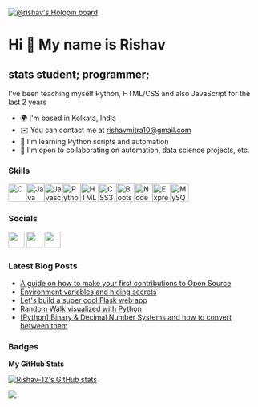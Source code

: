 [![@rishav's Holopin board](https://holopin.io/api/user/board?user=rishav)](https://holopin.io/@rishav)

Hi 👋 My name is Rishav
=======================

stats student; programmer;
--------------------------

I've been teaching myself Python, HTML/CSS and also JavaScript for the last 2 years

*   🌍  I'm based in Kolkata, India
*   ✉️  You can contact me at [rishavmitra10@gmail.com](mailto:rishavmitra10@gmail.com)
*   🧠  I'm learning Python scripts and automation
*   🤝  I'm open to collaborating on automation, data science projects, etc.

### Skills
<p align="left"><a href="https://docs.microsoft.com/en-us/cpp/?view=msvc-170" target="_blank" rel="noreferrer"><img src="https://cdn.jsdelivr.net/gh/devicons/devicon/icons/c/c-plain.svg" width="36" height="36" alt="C" /></a><a href="https://www.oracle.com/java/" target="_blank" rel="noreferrer"><img src="https://cdn.jsdelivr.net/gh/devicons/devicon/icons/java/java-original.svg" width="36" height="36" alt="Java" /></a><a href="https://developer.mozilla.org/en-US/docs/Web/JavaScript" target="_blank" rel="noreferrer"><img src="https://cdn.jsdelivr.net/gh/devicons/devicon/icons/javascript/javascript-original.svg" width="36" height="36" alt="Javascript" /></a><a href="https://www.python.org/" target="_blank" rel="noreferrer"><img src="https://cdn.jsdelivr.net/gh/devicons/devicon/icons/python/python-original.svg" width="36" height="36" alt="Python" /></a><a href="https://developer.mozilla.org/en-US/docs/Glossary/HTML5" target="_blank" rel="noreferrer"><img src="https://cdn.jsdelivr.net/gh/devicons/devicon/icons/html5/html5-plain.svg" width="36" height="36" alt="HTML5" /></a><a href="https://www.w3.org/TR/CSS/#css" target="_blank" rel="noreferrer"><img src="https://cdn.jsdelivr.net/gh/devicons/devicon/icons/css3/css3-plain.svg" width="36" height="36" alt="CSS3" /></a><a href="https://getbootstrap.com/" target="_blank" rel="noreferrer"><img src="https://cdn.jsdelivr.net/gh/devicons/devicon/icons/bootstrap/bootstrap-plain.svg" width="36" height="36" alt="Bootstrap" /></a><a href="https://nodejs.org/en/" target="_blank" rel="noreferrer"><img src="https://cdn.jsdelivr.net/gh/devicons/devicon/icons/nodejs/nodejs-original.svg" width="36" height="36" alt="NodeJS" /></a><a href="https://expressjs.com/" target="_blank" rel="noreferrer"><img src="https://cdn.jsdelivr.net/gh/devicons/devicon/icons/express/express-original.svg" width="36" height="36" alt="ExpressJS" /></a><a href="https://www.mysql.com/" target="_blank" rel="noreferrer"><img src="https://cdn.jsdelivr.net/gh/devicons/devicon/icons/mysql/mysql-original.svg" width="36" height="36" alt="MySQL" /></a></p>
                    

### Socials
<p align="left">
<a href="https://www.github.com/Rishav-12" target="_blank" rel="noreferrer"><img src="https://raw.githubusercontent.com/danielcranney/readme-generator/main/public/icons/socials/github.svg" width="32" height="32" /></a>
<a href="http://www.hashnode.com/@rishav10" target="_blank" rel="noreferrer"><img src="https://raw.githubusercontent.com/danielcranney/readme-generator/main/public/icons/socials/hashnode.svg" width="32" height="32" /></a>
<a href="https://www.twitter.com/rishavmitra15" target="_blank" rel="noreferrer"><img src="https://raw.githubusercontent.com/danielcranney/readme-generator/main/public/icons/socials/twitter.svg" width="32" height="32" /></a>
</p>

### Latest Blog Posts
<!-- BLOG-POST-LIST:START -->
- [A guide on how to make your first contributions to Open Source](https://rishav10.hashnode.dev/a-guide-on-how-to-make-your-first-contributions-to-open-source)
- [Environment variables and hiding secrets](https://rishav10.hashnode.dev/environment-variables-and-hiding-secrets)
- [Let&#39;s build a super cool Flask web app](https://rishav10.hashnode.dev/lets-build-a-super-cool-flask-web-app)
- [Random Walk visualized with Python](https://rishav10.hashnode.dev/random-walk-visualized-with-python)
- [[Python] Binary &amp; Decimal Number Systems and how to convert between them](https://rishav10.hashnode.dev/python-binary-decimal-number-systems-and-how-to-convert-between-them)
<!-- BLOG-POST-LIST:END -->


### Badges

<b>My GitHub Stats</b>

<a href="http://www.github.com/Rishav-12"><img src="https://github-readme-stats.vercel.app/api?username=Rishav-12&show_icons=true&hide=&title_color=3382ed&text_color=ffffff&icon_color=3382ed&bg_color=1c1917&hide_border=true&show_icons=true" alt="Rishav-12's GitHub stats" /></a>

<a href="http://www.github.com/Rishav-12"><img src="https://github-readme-streak-stats.herokuapp.com/?user=Rishav-12&stroke=ffffff&background=1c1917&ring=3382ed&fire=3382ed&currStreakNum=ffffff&currStreakLabel=3382ed&sideNums=ffffff&sideLabels=ffffff&dates=ffffff&hide_border=true" /></a>
